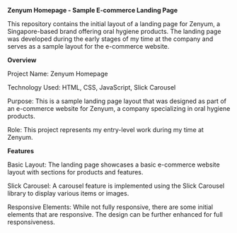 **Zenyum Homepage - Sample E-commerce Landing Page**

This repository contains the initial layout of a landing page for Zenyum, a Singapore-based brand offering oral hygiene products. The landing page was developed during the early stages of my time at the company and serves as a sample layout for the e-commerce website.



**Overview**

Project Name: Zenyum Homepage

Technology Used: HTML, CSS, JavaScript, Slick Carousel

Purpose: This is a sample landing page layout that was designed as part of an e-commerce website for Zenyum, a company specializing in oral hygiene products.

Role: This project represents my entry-level work during my time at Zenyum.



**Features**

Basic Layout: The landing page showcases a basic e-commerce website layout with sections for products and features.

Slick Carousel: A carousel feature is implemented using the Slick Carousel library to display various items or images.

Responsive Elements: While not fully responsive, there are some initial elements that are responsive. The design can be further enhanced for full responsiveness.
